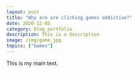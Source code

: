 ```yaml
---
layout: post
title: "Why are are clicking games addictive?"
date: 2020-12-05
category: blog_portfolio
description: This is a description
image: /img/game.jpg
topics: ["Games"]
---
```


This is my main text.
